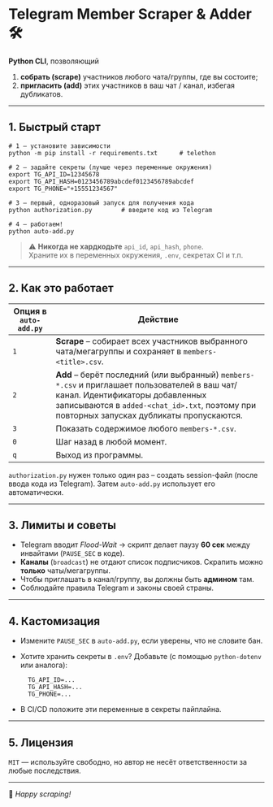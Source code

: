 # Telegram Member Scraper & Adder 🛠️

**Python CLI**, позволяющий  
1. **собрать (scrape)** участников любого чата/группы, где вы состоите;  
2. **пригласить (add)** этих участников в ваш чат / канал, избегая дубликатов.

---

## 1. Быстрый старт

    # 1 – установите зависимости
    python -m pip install -r requirements.txt      # telethon

    # 2 – задайте секреты (лучше через переменные окружения)
    export TG_API_ID=12345678
    export TG_API_HASH=0123456789abcdef0123456789abcdef
    export TG_PHONE="+15551234567"

    # 3 – первый, одноразовый запуск для получения кода
    python authorization.py        # введите код из Telegram

    # 4 – работаем!
    python auto-add.py

> ⚠️ **Никогда не хардкодьте** `api_id`, `api_hash`, `phone`.  
> Храните их в переменных окружения, `.env`, секретах CI и т.п.

---

## 2. Как это работает

| Опция в `auto-add.py` | Действие |
|-----------------------|----------|
| `1` | **Scrape** – собирает всех участников выбранного чата/мегагруппы и сохраняет в `members-<title>.csv`. |
| `2` | **Add** – берёт последний (или выбранный) `members-*.csv` и приглашает пользователей в ваш чат/канал. Идентификаторы добавленных записываются в `added-<chat_id>.txt`, поэтому при повторных запусках дубликаты пропускаются. |
| `3` | Показать содержимое любого `members-*.csv`. |
| `0` | Шаг назад в любой момент. |
| `q` | Выход из программы. |

`authorization.py` нужен только один раз – создать session-файл (после ввода кода из Telegram). Затем `auto-add.py` использует его автоматически.

---

## 3. Лимиты и советы

* Telegram вводит *Flood-Wait* → скрипт делает паузу **60 сек** между инвайтами (`PAUSE_SEC` в коде).  
* **Каналы** (`broadcast`) не отдают список подписчиков. Скрапить можно **только** чаты/мегагруппы.  
* Чтобы приглашать в канал/группу, вы должны быть **админом** там.  
* Соблюдайте правила Telegram и законы своей страны.

---

## 4. Кастомизация

* Измените `PAUSE_SEC` в `auto-add.py`, если уверены, что не словите бан.  
* Хотите хранить секреты в `.env`? Добавьте (с помощью `python-dotenv` или аналога):

        TG_API_ID=...
        TG_API_HASH=...
        TG_PHONE=...

* В CI/CD положите эти переменные в секреты пайплайна.

---

## 5. Лицензия

`MIT` — используйте свободно, но автор не несёт ответственности за любые последствия.

---

🤖 *Happy scraping!*
